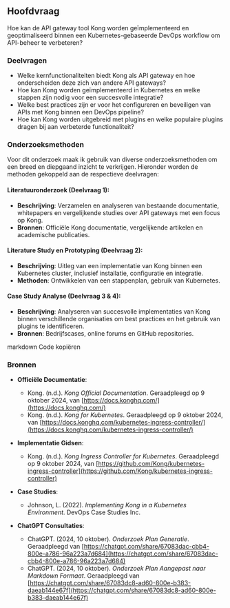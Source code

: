 ## Hoofdvraag
Hoe kan de API gateway tool Kong worden geïmplementeerd en geoptimaliseerd binnen een Kubernetes-gebaseerde DevOps workflow om API-beheer te verbeteren?

### Deelvragen
- Welke kernfunctionaliteiten biedt Kong als API gateway en hoe onderscheiden deze zich van andere API gateways?
- Hoe kan Kong worden geïmplementeerd in Kubernetes en welke stappen zijn nodig voor een succesvolle integratie?
- Welke best practices zijn er voor het configureren en beveiligen van APIs met Kong binnen een DevOps pipeline?
- Hoe kan Kong worden uitgebreid met plugins en welke populaire plugins dragen bij aan verbeterde functionaliteit?

### Onderzoeksmethoden
Voor dit onderzoek maak ik gebruik van diverse onderzoeksmethoden om een breed en diepgaand inzicht te verkrijgen. Hieronder worden de methoden gekoppeld aan de respectieve deelvragen:

#### Literatuuronderzoek (Deelvraag 1):
- **Beschrijving**: Verzamelen en analyseren van bestaande documentatie, whitepapers en vergelijkende studies over API gateways met een focus op Kong.
- **Bronnen**: Officiële Kong documentatie, vergelijkende artikelen en academische publicaties.

#### Literature Study en Prototyping (Deelvraag 2):
- **Beschrijving**: Uitleg van een implementatie van Kong binnen een Kubernetes cluster, inclusief installatie, configuratie en integratie.
- **Methoden**: Ontwikkelen van een stappenplan, gebruik van Kubernetes.

#### Case Study Analyse (Deelvraag 3 & 4):
- **Beschrijving**: Analyseren van succesvolle implementaties van Kong binnen verschillende organisaties om best practices en het gebruik van plugins te identificeren.
- **Bronnen**: Bedrijfscases, online forums en GitHub repositories.


markdown
Code kopiëren
### Bronnen
- **Officiële Documentatie**:
  - Kong. (n.d.). *Kong Official Documentation*. Geraadpleegd op 9 oktober 2024, van [https://docs.konghq.com/](https://docs.konghq.com/)
  - Kong. (n.d.). *Kong for Kubernetes*. Geraadpleegd op 9 oktober 2024, van [https://docs.konghq.com/kubernetes-ingress-controller/](https://docs.konghq.com/kubernetes-ingress-controller/)

- **Implementatie Gidsen**:
  - Kong. (n.d.). *Kong Ingress Controller for Kubernetes*. Geraadpleegd op 9 oktober 2024, van [https://github.com/Kong/kubernetes-ingress-controller](https://github.com/Kong/kubernetes-ingress-controller)

- **Case Studies**:
  - Johnson, L. (2022). *Implementing Kong in a Kubernetes Environment*. DevOps Case Studies Inc.

- **ChatGPT Consultaties**:
  - ChatGPT. (2024, 10 oktober). *Onderzoek Plan Generatie*. Geraadpleegd van [https://chatgpt.com/share/67083dac-cbb4-800e-a786-96a223a7d684](https://chatgpt.com/share/67083dac-cbb4-800e-a786-96a223a7d684)
  - ChatGPT. (2024, 10 oktober). *Onderzoek Plan Aangepast naar Markdown Formaat*. Geraadpleegd van [https://chatgpt.com/share/67083dc8-ad60-800e-b383-daeab144e67f](https://chatgpt.com/share/67083dc8-ad60-800e-b383-daeab144e67f)